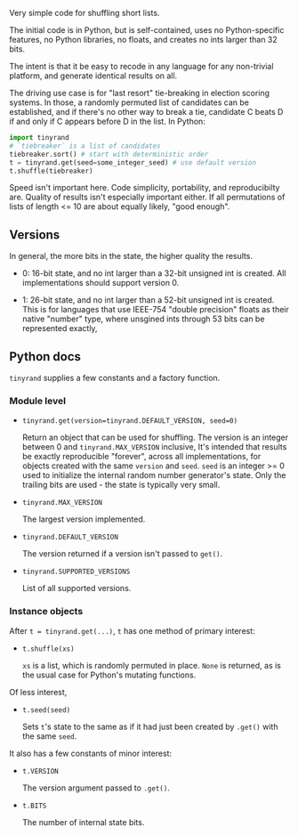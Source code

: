Very simple code for shuffling short lists.

The initial code is in Python, but is self-contained, uses no Python-specific
features, no Python libraries, no floats, and creates no ints larger than
32 bits.

The intent is that it be easy to recode in any language for any non-trivial
platform, and generate identical results on all.

The driving use case is for "last resort" tie-breaking in election scoring
systems. In those, a randomly permuted list of candidates can be established,
and if there's no other way to break a tie, candidate C beats D
if and only if C appears before D in the list. In Python:

```python
import tinyrand
# `tiebreaker` is a list of candidates
tiebreaker.sort() # start with deterministic order
t = tinyrand.get(seed=some_integer_seed) # use default version
t.shuffle(tiebreaker)
```

Speed isn't important here. Code simplicity, portability, and reproducibilty
are. Quality of results isn't especially important either. If all
permutations of lists of length <= 10 are about equally likely, "good enough".

## Versions

In general, the more bits in the state, the higher quality the results.

- 0: 16-bit state, and no int larger than a 32-bit unsigned int is created.
All implementations should support version 0.

- 1: 26-bit state, and no int larger than a 52-bit unsigned int is created.
This is for languages that use IEEE-754 "double precision" floats as their
native "number" type, where unsgined ints through 53 bits can be represented
exactly,

## Python docs

`tinyrand` supplies a few constants and a factory function.

### Module level

- `tinyrand.get(version=tinyrand.DEFAULT_VERSION, seed=0)`

    Return an object that can be used for shuffling.
    The version is an integer between 0 and `tinyrand.MAX_VERSION`
inclusive, It's intended that results be exactly reproducible "forever",
across all implementations, for objects created with the same `version`
and `seed`.
    `seed` is an integer >= 0 used to initialize the internal random number
generator's state. Only the trailing bits are used - the state is typically
very small.

- `tinyrand.MAX_VERSION`

    The largest version implemented.

- `tinyrand.DEFAULT_VERSION`

    The version returned if a version isn't passed to `get()`.

- `tinyrand.SUPPORTED_VERSIONS`

    List of all supported versions.

### Instance objects

After `t = tinyrand.get(...)`, `t` has one method of primary interest:

- `t.shuffle(xs)`

    `xs` is a list, which is randomly permuted in place. `None` is returned,
as is the usual case for Python's mutating functions.

Of less interest,

- `t.seed(seed)`

    Sets `t`'s  state to the same as if it had just been created by `.get()`
with the same `seed`.

It also has a few constants of minor interest:

- `t.VERSION`

    The version argument passed to `.get()`.

- `t.BITS`

    The number of internal state bits.
